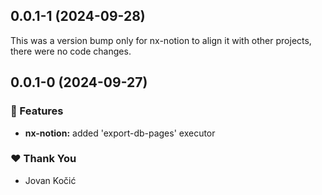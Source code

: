 ## 0.0.1-1 (2024-09-28)

This was a version bump only for nx-notion to align it with other projects, there were no code changes.

## 0.0.1-0 (2024-09-27)


### 🚀 Features

- **nx-notion:** added 'export-db-pages' executor


### ❤️  Thank You

- Jovan Kočić